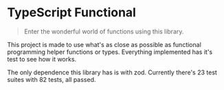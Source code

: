 # TypeScript Functional

> Enter the wonderful world of functions using this library.

This project is made to use what's as close as possible as functional programming helper functions or types.
Everything implemented has it's test to see how it works.

The only dependence this library has is with zod.
Currently there's 23 test suites with 82 tests, all passed.
